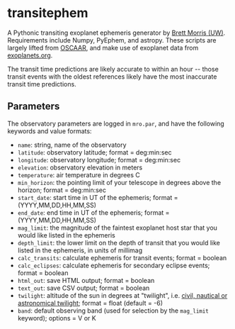 transitephem
============

A Pythonic transiting exoplanet ephemeris generator by [Brett Morris (UW)](http://staff.washington.edu/bmmorris/). Requirements include Numpy, PyEphem, and astropy. These scripts are largely lifted from [OSCAAR](http://oscaar.github.io/OSCAAR/), and make use of exoplanet data from [exoplanets.org](http://exoplanets.org/). 

The transit time predictions are likely accurate to within an hour -- those transit events with the oldest references likely have the most inaccurate transit time predictions.

Parameters
----------
The observatory parameters are logged in `mro.par`, and have the following keywords and value formats:
* `name`: string, name of the observatory
* `latitude`: observatory latitude; format = deg:min:sec
* `longitude`: observatory longitude; format = deg:min:sec
* `elevation`: observatory elevation in meters
* `temperature`: air temperature in degrees C
* `min_horizon`: the pointing limit of your telescope in degrees above the horizon; format = deg:min:sec
* `start_date`: start time in UT of the ephemeris; format = (YYYY,MM,DD,HH,MM,SS)
* `end_date`: end time in UT of the ephemeris; format = (YYYY,MM,DD,HH,MM,SS)
* `mag_limit`: the magnitude of the faintest exoplanet host star that you would like listed in the ephemeris
* `depth_limit`: the lower limit on the depth of transit that you would like listed in the ephemeris, in units of millimag
* `calc_transits`: calculate ephemeris for transit events; format = boolean
* `calc_eclipses`: calculate ephemeris for secondary eclipse events; format = boolean
* `html_out`: save HTML output; format = boolean
* `text_out`: save CSV output; format = boolean
* `twilight`: altitude of the sun in degrees at "twilight", i.e. [civil, nautical or astronomical twilight](http://en.wikipedia.org/wiki/Twilight#Definitions); format = float (default = -6)
* `band`: default observing band (used for selection by the `mag_limit` keyword); options = V or K
